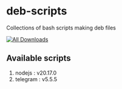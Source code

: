 # deb-scripts

Collections of bash scripts making deb files

[![All Downloads](https://img.shields.io/github/downloads/jakbin/deb-scripts/total.svg)](https://github.com/jakbin/deb-scripts)


## Available scripts 

1. nodejs : v20.17.0
2. telegram : v5.5.5
